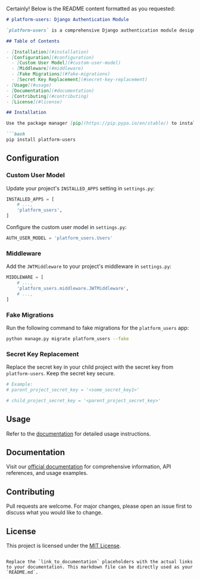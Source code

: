 Certainly! Below is the README content formatted as you requested:

```markdown
# platform-users: Django Authentication Module

`platform-users` is a comprehensive Django authentication module designed to streamline user authentication in your projects. It offers a range of features, including a customizable user model, JWT-based authentication, and easy integration.

## Table of Contents

- [Installation](#installation)
- [Configuration](#configuration)
  - [Custom User Model](#custom-user-model)
  - [Middleware](#middleware)
  - [Fake Migrations](#fake-migrations)
  - [Secret Key Replacement](#secret-key-replacement)
- [Usage](#usage)
- [Documentation](#documentation)
- [Contributing](#contributing)
- [License](#license)

## Installation

Use the package manager [pip](https://pip.pypa.io/en/stable/) to install `platform-users`.

```bash
pip install platform-users
```

## Configuration

### Custom User Model

Update your project's `INSTALLED_APPS` setting in `settings.py`:

```python
INSTALLED_APPS = [
    # ...,
    'platform_users',
]
```

Configure the custom user model in `settings.py`:

```python
AUTH_USER_MODEL = 'platform_users.Users'
```

### Middleware

Add the `JWTMiddleware` to your project's middleware in `settings.py`:

```python
MIDDLEWARE = [
    # ...,
    'platform_users.middleware.JWTMiddleware',
    # ...,
]
```

### Fake Migrations

Run the following command to fake migrations for the `platform_users` app:

```bash
python manage.py migrate platform_users --fake
```

### Secret Key Replacement

Replace the secret key in your child project with the secret key from `platform-users`. Keep the secret key secure.

```python
# Example:
# parent_project_secret_key = '<some_secret_key1>'

# child_project_secret_key = '<parent_project_secret_key>'
```

## Usage

Refer to the [documentation](link_to_documentation) for detailed usage instructions.

## Documentation

Visit our [official documentation](link_to_documentation) for comprehensive information, API references, and usage examples.

## Contributing

Pull requests are welcome. For major changes, please open an issue first to discuss what you would like to change.

## License

This project is licensed under the [MIT License](https://choosealicense.com/licenses/mit/).
```

Replace the `link_to_documentation` placeholders with the actual links to your documentation. This markdown file can be directly used as your `README.md`.